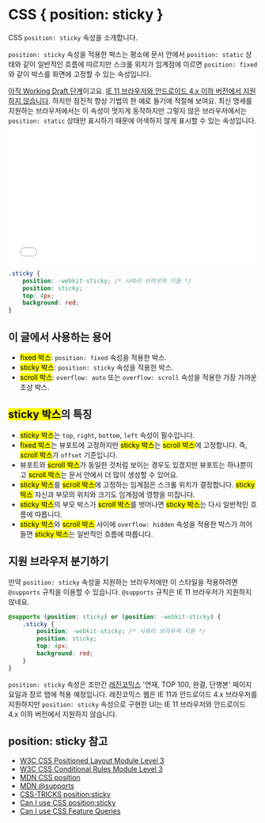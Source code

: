 # CSS { position: sticky }

CSS `position: sticky` 속성을 소개합니다.

`position: sticky` 속성을 적용한 박스는 평소에 문서 안에서 `position: static` 상태와 같이 일반적인 흐름에 따르지만 스크롤 위치가 임계점에 이르면 `position: fixed`와 같이 박스를 화면에 고정할 수 있는 속성입니다.

[아직 Working Draft 단계](https://www.w3.org/TR/css-position-3/#sticky-pos)이고요. [IE 11 브라우저와 안드로이드 4.x 이하 버전에서 지원하지 않습니다](https://caniuse.com/#feat=css-sticky). 하지만 점진적 향상 기법의 한 예로 들기에 적절해 보여요. 최신 명세를 지원하는 브라우저에서는 이 속성이 멋지게 동작하지만 그렇지 않은 브라우저에서는 `position: static` 상태만 표시하기 때문에 어색하지 않게 표시할 수 있는 속성입니다.

<iframe height="265" style="width: 100%;" scrolling="no" title="CSS { position: sticky }" src="//codepen.io/naradesign/embed/GeBxqe/?height=265&theme-id=0&default-tab=result" frameborder="no" allowtransparency="true" allowfullscreen="true">
  See the Pen <a href='https://codepen.io/naradesign/pen/GeBxqe/'>CSS { position: sticky }</a> by Jeong Chan-Myeong
  (<a href='https://codepen.io/naradesign'>@naradesign</a>) on <a href='https://codepen.io'>CodePen</a>.
</iframe>

```css
.sticky {
    position: -webkit-sticky; /* 사파리 브라우저 지원 */
    position: sticky;
    top: 4px;
    background: red;
}
```

## 이 글에서 사용하는 용어
* <mark>fixed 박스</mark>: `position: fixed` 속성을 적용한 박스.
* <mark>sticky 박스</mark>: `position: sticky` 속성을 적용한 박스.
* <mark>scroll 박스</mark>: `overflow: auto` 또는 `overflow: scroll` 속성을 적용한 가장 가까운 조상 박스.

## <mark>sticky 박스</mark>의 특징
* <mark>sticky 박스</mark>는 `top`, `right`, `bottom`, `left` 속성이 필수입니다.
* <mark>fixed 박스</mark>는 뷰포트에 고정하지만 <mark>sticky 박스</mark>는 <mark>scroll 박스</mark>에 고정합니다. 즉, <mark>scroll 박스</mark>가 `offset` 기준입니다.
* 뷰포트와 <mark>scroll 박스</mark>가 동일한 것처럼 보이는 경우도 있겠지만 뷰포트는 하나뿐이고 <mark>scroll 박스</mark>는 문서 안에서 더 많이 생성할 수 있어요.
* <mark>sticky 박스</mark>를 <mark>scroll 박스</mark>에 고정하는 임계점은 스크롤 위치가 결정합니다. <mark>sticky 박스</mark> 자신과 부모의 위치와 크기도 임계점에 영향을 미칩니다.
* <mark>sticky 박스</mark>의 부모 박스가 <mark>scroll 박스</mark>를 벗어나면 <mark>sticky 박스</mark>는 다시 일반적인 흐름에 따릅니다.
* <mark>sticky 박스</mark>와 <mark>scroll 박스</mark> 사이에 `overflow: hidden` 속성을 적용한 박스가 끼어들면 <mark>sticky 박스</mark>는 일반적인 흐름에 따릅니다.

## 지원 브라우저 분기하기
만약 `position: sticky` 속성을 지원하는 브라우저에만 이 스타일을 적용하려면 `@supports` 규칙을 이용할 수 있습니다. `@supports` 규칙은 IE 11 브라우저가 지원하지 않네요.

```css
@supports (position: sticky) or (position: -webkit-sticky) {
    .sticky {
        position: -webkit-sticky; /* 사파리 브라우저 지원 */
        position: sticky;
        top: 4px;
        background: red;
    }
}
```

`position: sticky` 속성은 조만간 [레진코믹스](https://www.lezhin.com/ko) '연재, TOP 100, 완결, 단행본' 페이지 요일과 장르 탭에 적용 예정입니다. 레진코믹스 웹은 IE 11과 안드로이드 4.x 브라우저를 지원하지만 `position: sticky` 속성으로 구현한 UI는 IE 11 브라우저와 안드로이드 4.x 이하 버전에서 지원하지 않습니다.

## position: sticky 참고
* [W3C CSS Positioned Layout Module Level 3](https://www.w3.org/TR/css-position-3/#sticky-pos)
* [W3C CSS Conditional Rules Module Level 3](https://www.w3.org/TR/css3-conditional/#at-supports)
* [MDN CSS position](https://developer.mozilla.org/en-US/docs/Web/CSS/position)
* [MDN @supports](https://developer.mozilla.org/en-US/docs/Web/CSS/@supports)
* [CSS-TRICKS position:sticky](https://css-tricks.com/position-sticky-2/)
* [Can I use CSS position:sticky](https://caniuse.com/#search=sticky)
* [Can I use CSS Feature Queries](https://caniuse.com/#feat=css-featurequeries)
